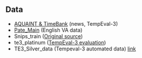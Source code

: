 ## Data

* [AQUAINT & TimeBank](http://timeml.org/timebank/timebank.html) (news, TempEval-3) 
* [Pate_Main](https://www.aclweb.org/anthology/2020.lrec-1.66.pdf) (English VA data)
* Snips_train ([Original source](https://github.com/snipsco/nlu-benchmark/tree/master/2017-06-custom-intent-engines/BookRestaurant))
* te3_platinum ([TempEval-3 evaluation](https://www.aclweb.org/anthology/S13-2001.pdf))
* TE3_Silver_data (Tempeval-3 automated data) [link](https://www.cs.york.ac.uk/semeval-2013/task1/index.php%3Fid=data.html) 
